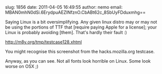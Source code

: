 slug:    1856
date:    2011-04-05 16:49:55
author:  nemo
email:   MBAN0mhN0dSi.6ErydpuAEZINfznO.CbABt62c_8SbUyFDduxmhg==

Saying Linux is a bit oversimplifying.  Any given linux distro may or
may not be using the portions of TTF that
[require paying Apple for a license]; your Linux is probably avoiding
[them].  That's hardly their fault :)

http://m8y.org/tmp/testcase128.xhtml

You might recognise this screenshot from the hacks.mozilla.org testcase.

Anyway, as you can see. Not all fonts look horrible on Linux. Some
look worse on OSX ;)
